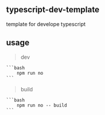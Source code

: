 ## typescript-dev-template

template for develope typescript

## usage

> dev

    ```bash
        npm run no
    ```

> build

    ```bash
        npm run no -- build
    ```
